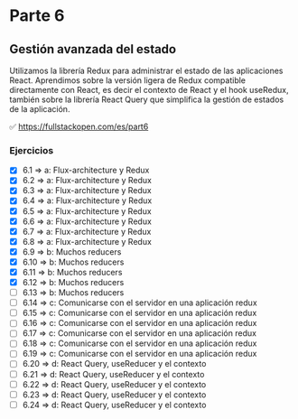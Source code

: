 # Parte 6

## Gestión avanzada del estado

Utilizamos la librería Redux para administrar el estado de las aplicaciones React. Aprendimos sobre la versión ligera de Redux compatible directamente con React, es decir el contexto de React y el hook useRedux, también sobre la librería React Query que simplifica la gestión de estados de la aplicación.

✅ https://fullstackopen.com/es/part6

### Ejercicios

- [x] 6.1 => a: Flux-architecture y Redux
- [x] 6.2 => a: Flux-architecture y Redux
- [x] 6.3 => a: Flux-architecture y Redux
- [x] 6.4 => a: Flux-architecture y Redux
- [x] 6.5 => a: Flux-architecture y Redux
- [x] 6.6 => a: Flux-architecture y Redux
- [x] 6.7 => a: Flux-architecture y Redux
- [x] 6.8 => a: Flux-architecture y Redux
- [x] 6.9 => b: Muchos reducers
- [x] 6.10 => b: Muchos reducers
- [x] 6.11 => b: Muchos reducers
- [x] 6.12 => b: Muchos reducers
- [ ] 6.13 => b: Muchos reducers
- [ ] 6.14 => c: Comunicarse con el servidor en una aplicación redux
- [ ] 6.15 => c: Comunicarse con el servidor en una aplicación redux
- [ ] 6.16 => c: Comunicarse con el servidor en una aplicación redux
- [ ] 6.17 => c: Comunicarse con el servidor en una aplicación redux
- [ ] 6.18 => c: Comunicarse con el servidor en una aplicación redux
- [ ] 6.19 => c: Comunicarse con el servidor en una aplicación redux
- [ ] 6.20 => d: React Query, useReducer y el contexto
- [ ] 6.21 => d: React Query, useReducer y el contexto
- [ ] 6.22 => d: React Query, useReducer y el contexto
- [ ] 6.23 => d: React Query, useReducer y el contexto
- [ ] 6.24 => d: React Query, useReducer y el contexto
